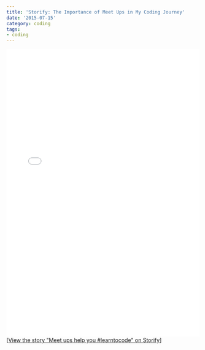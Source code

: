 ```yaml
---
title: 'Storify: The Importance of Meet Ups in My Coding Journey'
date: '2015-07-15'
category: coding
tags:
- coding
---
```


<div class="storify"><iframe src="//storify.com/NikkiLizMurray/meet-ups-help-you-learntocode/embed?header=false&template=slideshow" width="100%" height="750" frameborder="no" allowtransparency="true"></iframe><script src="//storify.com/NikkiLizMurray/meet-ups-help-you-learntocode.js?header=false&template=slideshow"></script><noscript>[<a href="//storify.com/NikkiLizMurray/meet-ups-help-you-learntocode" target="_blank">View the story "Meet ups help you #learntocode" on Storify</a>]</noscript></div>
